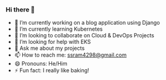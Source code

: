 ### Hi there 👋

- 🔭 I’m currently working on a blog application using Django
- 🌱 I’m currently learning Kubernetes
- 👯 I’m looking to collaborate on Cloud & DevOps Projects 
- 🤔 I’m looking for help with EKS
- 💬 Ask me about my projects 
- 📫 How to reach me: ssram4298@gmail.com
- 😄 Pronouns: He/Him
- ⚡ Fun fact: I really like baking! 
